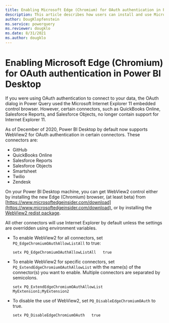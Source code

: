```yaml
---
title: Enabling Microsoft Edge (Chromium) for OAuth authentication in Power BI Desktop
description: This article describes how users can install and use Microsfot Edge (Chromium) for OAuth authentication in Power BI Desktop. 
author: DougKlopfenstein
ms.service: powerquery
ms.reviewer: dougklo
ms.date: 8/31/2021
ms.author: dougklo
---
```


# Enabling Microsoft Edge (Chromium) for OAuth authentication in Power BI Desktop

If you were using OAuth authentication to connect to your data, the OAuth dialog in Power Query used the Microsoft Internet Explorer 11 embedded control browser. However, certain connectors, such as QuickBooks Online, Salesforce Reports, and Salesforce Objects, no longer contain support for Internet Explorer 11.

As of December of 2020, Power BI Desktop by default now supports WebView2 for OAuth authentication in certain connectors. These connectors are:

* GitHub
* QuickBooks Online
* Salesforce Reports
* Salesforce Objects
* Smartsheet
* Twilio
* Zendesk

On your Power BI Desktop machine, you can get WebView2 control either by installing the new Edge (Chromium) browser, (at least beta) from [https://www.microsoftedgeinsider.com/download](https://www.microsoftedgeinsider.com/download), or by installing the [WebView2 redist package](https://developer.microsoft.com/microsoft-edge/webview2/#download-section).

All other connectors will use Internet Explorer by default unless the settings are overridden using environment variables.

* To enable WebView2 for all connectors, set `PQ_EdgeChromiumOAuthAllowListAll` to true:

   ```
   setx PQ_EdgeChromiumOAuthAllowListAll   true
   ```

* To enable WebView2 for specific connectors, set `PQ_ExtendEdgeChromiumOAuthAllowList` with the name(s) of the connector(s) you want to enable. Multiple connectors are separated by semicolons.

   ```
   setx PQ_ExtendEdgeChromiumOAuthAllowList   MyExtension1;MyExtension2
   ```

* To disable the use of WebView2, set `PQ_DisableEdgeChromiumOAuth` to true.

   ```
   setx PQ_DisableEdgeChromiumOAuth   true
   ```
